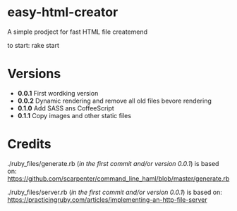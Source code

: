 easy-html-creator
=================

A simple prodject for fast HTML file createmend

to start:
  rake start

Versions
=================

- **0.0.1** First wordking version
- **0.0.2** Dynamic rendering and remove all old files bevore rendering
- **0.1.0** Add SASS ans CoffeeScript
- **0.1.1** Copy images and other static files

Credits
=======

./ruby_files/generate.rb (*in the first commit and/or version 0.0.1*) is based on:
https://github.com/scarpenter/command_line_haml/blob/master/generate.rb

./ruby_files/server.rb (*in the first commit and/or version 0.0.1*) is based on:
https://practicingruby.com/articles/implementing-an-http-file-server
